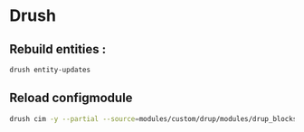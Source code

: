 # Drush

## Rebuild entities :

```bash
drush entity-updates
```

## Reload configmodule

```bash
drush cim -y --partial --source=modules/custom/drup/modules/drup_blocks
```

